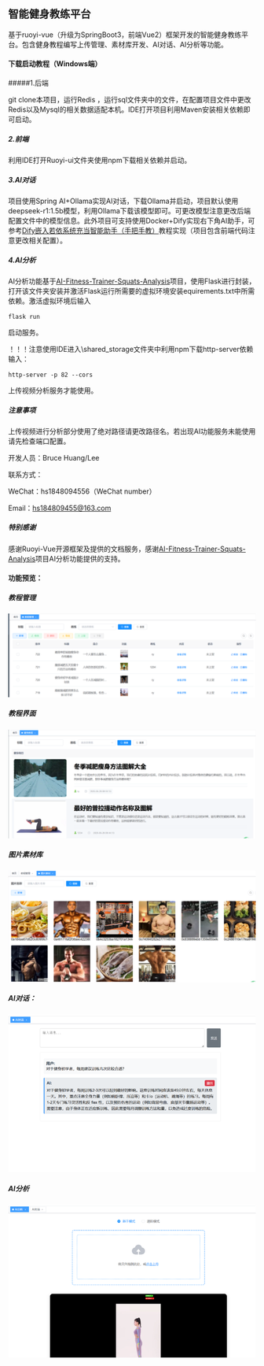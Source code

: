 ## 智能健身教练平台
基于ruoyi-vue（升级为SpringBoot3，前端Vue2）框架开发的智能健身教练平台。包含健身教程编写上传管理、素材库开发、AI对话、AI分析等功能。

#### 下载启动教程（Windows端）

#####1.后端

git clone本项目，运行Redis ，运行sql文件夹中的文件，在配置项目文件中更改Redis以及Mysql的相关数据适配本机。IDE打开项目利用Maven安装相关依赖即可启动。

##### 2.前端

利用IDE打开Ruoyi-ui文件夹使用npm下载相关依赖并启动。

##### 3.AI对话

项目使用Spring AI+Ollama实现AI对话，下载Ollama并启动，项目默认使用deepseek-r1:1.5b模型，利用Ollama下载该模型即可。可更改模型注意更改后端配置文件中的模型信息。此外项目可支持使用Docker+Dify实现右下角AI助手，可参考[Dify嵌入若依系统充当智能助手（手把手教）](https://mp.weixin.qq.com/s/JHbKsheQ7uvYcI6fqM3xow)教程实现（项目包含前端代码注意更改相关配置）。

##### 4.AI分析

AI分析功能基于[AI-Fitness-Trainer-Squats-Analysis](https://github.com/Tanwar-12/AI-Fitness-Trainer-Using-MediaPipe-Squats-Analysis/assets/110081008/0a09539e-9183-4f33-95d6-db99a898c92b)项目，使用Flask进行封装，打开该文件夹安装并激活Flask运行所需要的虚拟环境安装equirements.txt中所需依赖。激活虚拟环境后输入

```
flask run
```

启动服务。

！！！注意使用IDE进入\shared_storage文件夹中利用npm下载http-server依赖输入：

```
http-server -p 82 --cors
```

上传视频分析服务才能使用。

##### 注意事项

上传视频进行分析部分使用了绝对路径请更改路径名。若出现AI功能服务未能使用请先检查端口配置。

开发人员：Bruce Huang/Lee

联系方式：

WeChat：hs1848094556（WeChat number）

Email：hs184809455@163.com

##### 特别感谢

感谢Ruoyi-Vue开源框架及提供的文档服务，感谢[AI-Fitness-Trainer-Squats-Analysis](https://github.com/Tanwar-12/AI-Fitness-Trainer-Using-MediaPipe-Squats-Analysis/assets/110081008/0a09539e-9183-4f33-95d6-db99a898c92b)项目AI分析功能提供的支持。

#### 功能预览：

##### 教程管理

![image-20250617205405190](README.assets/image-20250617205405190.png)

##### 教程界面

![image-20250617205427472](README.assets/image-20250617205427472.png)

##### 图片素材库

![image-20250617205447040](README.assets/image-20250617205447040.png)

##### AI对话：

![image-20250617205504939](README.assets/image-20250617205504939.png)

##### AI分析

![image-20250617205523181](README.assets/image-20250617205523181.png)